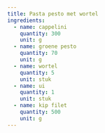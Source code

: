 ```yaml
---
title: Pasta pesto met wortel
ingredients:
  - name: cappelini
    quantity: 300
    unit: g
  - name: groene pesto
    quantity: 70
    unit: g
  - name: wortel
    quantity: 5
    unit: stuk
  - name: ui
    quantity: 1
    unit: stuk
  - name: kip filet
    quantity: 500
    unit: g
---
```


<Recipe />
